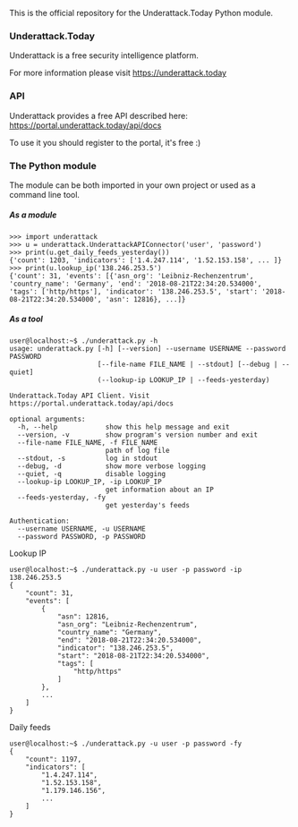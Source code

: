 This is the official repository for the Underattack.Today Python module.

### Underattack.Today

Underattack is a free security intelligence platform.

For more information please visit https://underattack.today

### API

Underattack provides a free API described here: https://portal.underattack.today/api/docs

To use it you should register to the portal, it's free :)

### The Python module

The module can be both imported in your own project or used as a command line tool.

##### As a module

    >>> import underattack
    >>> u = underattack.UnderattackAPIConnector('user', 'password')
    >>> print(u.get_daily_feeds_yesterday())
    {'count': 1203, 'indicators': ['1.4.247.114', '1.52.153.158', ... ]}
    >>> print(u.lookup_ip('138.246.253.5')
    {'count': 31, 'events': [{'asn_org': 'Leibniz-Rechenzentrum', 'country_name': 'Germany', 'end': '2018-08-21T22:34:20.534000', 'tags': ['http/https'], 'indicator': '138.246.253.5', 'start': '2018-08-21T22:34:20.534000', 'asn': 12816}, ...]}

##### As a tool

    user@localhost:~$ ./underattack.py -h
    usage: underattack.py [-h] [--version] --username USERNAME --password PASSWORD
                          [--file-name FILE_NAME | --stdout] [--debug | --quiet]
                          (--lookup-ip LOOKUP_IP | --feeds-yesterday)
    
    Underattack.Today API Client. Visit https://portal.underattack.today/api/docs
    
    optional arguments:
      -h, --help            show this help message and exit
      --version, -v         show program's version number and exit
      --file-name FILE_NAME, -f FILE_NAME
                            path of log file
      --stdout, -s          log in stdout
      --debug, -d           show more verbose logging
      --quiet, -q           disable logging
      --lookup-ip LOOKUP_IP, -ip LOOKUP_IP
                            get information about an IP
      --feeds-yesterday, -fy
                            get yesterday's feeds
    
    Authentication:
      --username USERNAME, -u USERNAME
      --password PASSWORD, -p PASSWORD

Lookup IP

    user@localhost:~$ ./underattack.py -u user -p password -ip 138.246.253.5
    {
        "count": 31,
        "events": [
            {
                "asn": 12816,
                "asn_org": "Leibniz-Rechenzentrum",
                "country_name": "Germany",
                "end": "2018-08-21T22:34:20.534000",
                "indicator": "138.246.253.5",
                "start": "2018-08-21T22:34:20.534000",
                "tags": [
                    "http/https"
                ]
            },
            ...
        ]
    }

Daily feeds

    user@localhost:~$ ./underattack.py -u user -p password -fy
    {
        "count": 1197,
        "indicators": [
            "1.4.247.114",
            "1.52.153.158",
            "1.179.146.156",
            ...
        ]
    }
